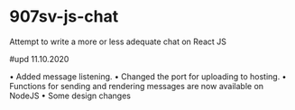 # 907sv-js-chat
Attempt to write a more or less adequate chat on React JS

#upd 11.10.2020

• Added message listening.
• Changed the port for uploading to hosting.
• Functions for sending and rendering messages are now available on NodeJS
• Some design changes